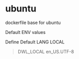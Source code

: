 # ubuntu
dockerfile base for ubuntu

Default ENV values

Define Default LANG LOCAL
> DWL_LOCAL en_US.UTF-8
